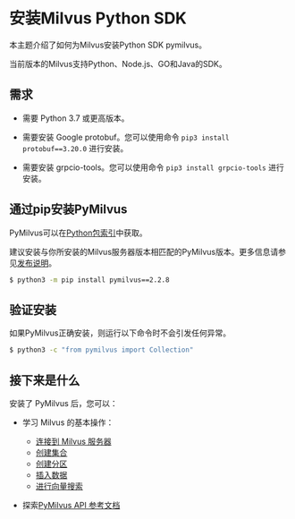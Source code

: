 安装Milvus Python SDK
===================

本主题介绍了如何为Milvus安装Python SDK pymilvus。

当前版本的Milvus支持Python、Node.js、GO和Java的SDK。

需求
--

* 需要 Python 3.7 或更高版本。

* 需要安装 Google protobuf。您可以使用命令 `pip3 install protobuf==3.20.0` 进行安装。

* 需要安装 grpcio-tools。您可以使用命令 `pip3 install grpcio-tools` 进行安装。

通过pip安装PyMilvus
---------------

PyMilvus可以在[Python包索引](https://pypi.org/project/pymilvus/)中获取。

建议安装与你所安装的Milvus服务器版本相匹配的PyMilvus版本。更多信息请参见[发布说明](release_notes.md)。

```bash
$ python3 -m pip install pymilvus==2.2.8

```

验证安装
----

如果PyMilvus正确安装，则运行以下命令时不会引发任何异常。

```bash
$ python3 -c "from pymilvus import Collection"

```

接下来是什么
------

安装了 PyMilvus 后，您可以：

* 学习 Milvus 的基本操作：

	+ [连接到 Milvus 服务器](manage_connection.md)
	+ [创建集合](create_collection.md)
	+ [创建分区](create_partition.md)
	+ [插入数据](insert_data.md)
	+ [进行向量搜索](search.md)

* 探索[PyMilvus API 参考文档](/api-reference/pymilvus/v2.2.8/About.md)
